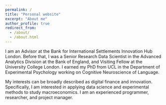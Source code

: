 ```yaml
---
permalink: /
title: "Personal website"
excerpt: "About me"
author_profile: true
redirect_from: 
  - /about/
  - /about.html
---
```


I am an Advisor at the Bank for International Settlements Innovation Hub London. Before that, I was a Senior Research Data Scientist in the Advanced Analytics Division at the Bank of England, and Visiting Fellow at the University College London. I earned my PhD from UCL in the Department of Experimental Psychology working on Cognitive Neuroscience of Language.

My interests can be broadly described as digital finance and innovation. Specifically, I am interested in applying data science and experimental methods to study macroeconomics. I am an experienced programmer, researcher, and project manager.
